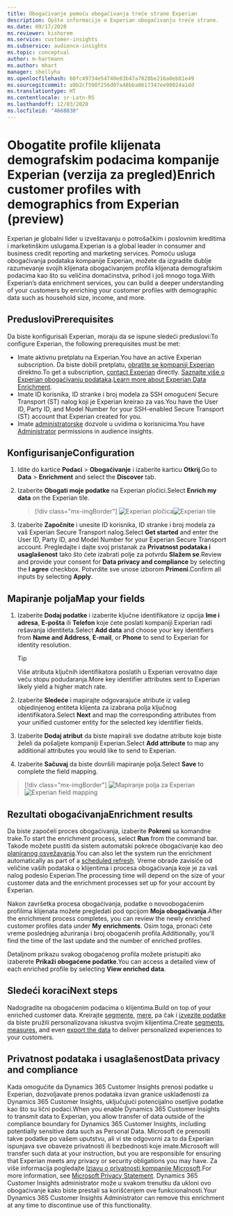 ```yaml
---
title: Obogaćivanje pomoću obogaćivanja treće strane Experian
description: Opšte informacije o Experian obogaćivanju treće strane.
ms.date: 09/17/2020
ms.reviewer: kishorem
ms.service: customer-insights
ms.subservice: audience-insights
ms.topic: conceptual
author: m-hartmann
ms.author: mhart
manager: shellyha
ms.openlocfilehash: 60fc49734e54740e83b47a7028be216a0eb81e49
ms.sourcegitcommit: a9b2cf598f256d07a48bba8617347ee90024a1dd
ms.translationtype: HT
ms.contentlocale: sr-Latn-RS
ms.lasthandoff: 12/03/2020
ms.locfileid: "4668830"
---
```

# <a name="enrich-customer-profiles-with-demographics-from-experian-preview"></a><span data-ttu-id="95133-103">Obogatite profile klijenata demografskim podacima kompanije Experian (verzija za pregled)</span><span class="sxs-lookup"><span data-stu-id="95133-103">Enrich customer profiles with demographics from Experian (preview)</span></span>

<span data-ttu-id="95133-104">Experian je globalni lider u izveštavanju o potrošačkim i poslovnim kreditima i marketinškim uslugama.</span><span class="sxs-lookup"><span data-stu-id="95133-104">Experian is a global leader in consumer and business credit reporting and marketing services.</span></span> <span data-ttu-id="95133-105">Pomoću usluga obogaćivanja podataka kompanije Experian, možete da izgradite dublje razumevanje svojih klijenata obogaćivanjem profila klijenata demografskim podacima kao što su veličina domaćinstva, prihod i još mnogo toga.</span><span class="sxs-lookup"><span data-stu-id="95133-105">With Experian’s data enrichment services, you can build a deeper understanding of your customers by enriching your customer profiles with demographic data such as household size, income, and more.</span></span>

## <a name="prerequisites"></a><span data-ttu-id="95133-106">Preduslovi</span><span class="sxs-lookup"><span data-stu-id="95133-106">Prerequisites</span></span>

<span data-ttu-id="95133-107">Da biste konfigurisali Experian, moraju da se ispune sledeći preduslovi:</span><span class="sxs-lookup"><span data-stu-id="95133-107">To configure Experian, the following prerequisites must be met:</span></span>

- <span data-ttu-id="95133-108">Imate aktivnu pretplatu na Experian.</span><span class="sxs-lookup"><span data-stu-id="95133-108">You have an active Experian subscription.</span></span> <span data-ttu-id="95133-109">Da biste dobili pretplatu, [obratite se kompaniji Experian](https://www.experian.com/marketing-services/contact) direktno.</span><span class="sxs-lookup"><span data-stu-id="95133-109">To get a subscription, [contact Experian](https://www.experian.com/marketing-services/contact) directly.</span></span> <span data-ttu-id="95133-110">[Saznajte više o Experian obogaćivanju podataka](https://www.experian.com/marketing-services/microsoft?cmpid=ems_web_mci_cdppage).</span><span class="sxs-lookup"><span data-stu-id="95133-110">[Learn more about Experian Data Enrichment](https://www.experian.com/marketing-services/microsoft?cmpid=ems_web_mci_cdppage).</span></span>
- <span data-ttu-id="95133-111">Imate ID korisnika, ID stranke i broj modela za SSH omogućeni Secure Transport (ST) nalog koji je Experian kreirao za vas.</span><span class="sxs-lookup"><span data-stu-id="95133-111">You have the User ID, Party ID, and Model Number for your SSH-enabled Secure Transport (ST) account that Experian created for you.</span></span>
- <span data-ttu-id="95133-112">Imate [administratorske](permissions.md#administrator) dozvole u uvidima o korisnicima.</span><span class="sxs-lookup"><span data-stu-id="95133-112">You have [Administrator](permissions.md#administrator) permissions in audience insights.</span></span>

## <a name="configuration"></a><span data-ttu-id="95133-113">Konfigurisanje</span><span class="sxs-lookup"><span data-stu-id="95133-113">Configuration</span></span>

1. <span data-ttu-id="95133-114">Idite do kartice **Podaci** > **Obogaćivanje** i izaberite karticu **Otkrij**.</span><span class="sxs-lookup"><span data-stu-id="95133-114">Go to **Data** > **Enrichment** and select the **Discover** tab.</span></span>

1. <span data-ttu-id="95133-115">Izaberite **Obogati moje podatke** na Experian pločici.</span><span class="sxs-lookup"><span data-stu-id="95133-115">Select **Enrich my data** on the Experian tile.</span></span>

   > [!div class="mx-imgBorder"]
   > <span data-ttu-id="95133-116">![Experian pločica](media/experian-tile.png "Experian pločica")</span><span class="sxs-lookup"><span data-stu-id="95133-116">![Experian tile](media/experian-tile.png "Experian tile")</span></span>

1. <span data-ttu-id="95133-117">Izaberite **Započnite** i unesite ID korisnika, ID stranke i broj modela za vaš Experian Secure Transport nalog.</span><span class="sxs-lookup"><span data-stu-id="95133-117">Select **Get started** and enter the User ID, Party ID, and Model Number for your Experian Secure Transport account.</span></span> <span data-ttu-id="95133-118">Pregledajte i dajte svoj pristanak za **Privatnost podataka i usaglašenost** tako što ćete izabrati polje za potvrdu **Slažem se**.</span><span class="sxs-lookup"><span data-stu-id="95133-118">Review and provide your consent for **Data privacy and compliance** by selecting the **I agree** checkbox.</span></span> <span data-ttu-id="95133-119">Potvrdite sve unose izborom **Primeni**.</span><span class="sxs-lookup"><span data-stu-id="95133-119">Confirm all inputs by selecting **Apply**.</span></span>

## <a name="map-your-fields"></a><span data-ttu-id="95133-120">Mapiranje polja</span><span class="sxs-lookup"><span data-stu-id="95133-120">Map your fields</span></span>

1. <span data-ttu-id="95133-121">Izaberite **Dodaj podatke** i izaberite ključne identifikatore iz opcija **Ime i adresa**, **E-pošta** ili **Telefon** koje ćete poslati kompaniji Experian radi rešavanja identiteta.</span><span class="sxs-lookup"><span data-stu-id="95133-121">Select **Add data** and choose your key identifiers from **Name and Address**, **E-mail**, or **Phone** to send to Experian for identity resolution.</span></span>

   > [!TIP]
   > <span data-ttu-id="95133-122">Više atributa ključnih identifikatora poslatih u Experian verovatno daje veću stopu podudaranja.</span><span class="sxs-lookup"><span data-stu-id="95133-122">More key identifier attributes sent to Experian likely yield a higher match rate.</span></span>

1. <span data-ttu-id="95133-123">Izaberite **Sledeće** i mapirajte odgovarajuće atribute iz vašeg objedinjenog entiteta klijenta za izabrana polja ključnog identifikatora.</span><span class="sxs-lookup"><span data-stu-id="95133-123">Select **Next** and map the corresponding attributes from your unified customer entity for the selected key identifier fields.</span></span>

1. <span data-ttu-id="95133-124">Izaberite **Dodaj atribut** da biste mapirali sve dodatne atribute koje biste želeli da pošaljete kompaniji Experian.</span><span class="sxs-lookup"><span data-stu-id="95133-124">Select **Add attribute** to map any additional attributes you would like to send to Experian.</span></span>

1.  <span data-ttu-id="95133-125">Izaberite **Sačuvaj** da biste dovršili mapiranje polja.</span><span class="sxs-lookup"><span data-stu-id="95133-125">Select **Save** to complete the field mapping.</span></span>

   > [!div class="mx-imgBorder"]
   > <span data-ttu-id="95133-126">![Mapiranje polja za Experian](media/experian-field-mapping.png "Mapiranje polja za Experian")</span><span class="sxs-lookup"><span data-stu-id="95133-126">![Experian field mapping](media/experian-field-mapping.png "Experian field mapping")</span></span>

## <a name="enrichment-results"></a><span data-ttu-id="95133-127">Rezultati obogaćivanja</span><span class="sxs-lookup"><span data-stu-id="95133-127">Enrichment results</span></span>

<span data-ttu-id="95133-128">Da biste započeli proces obogaćivanja, izaberite **Pokreni** sa komandne trake.</span><span class="sxs-lookup"><span data-stu-id="95133-128">To start the enrichment process, select **Run** from the command bar.</span></span> <span data-ttu-id="95133-129">Takođe možete pustiti da sistem automatski pokreće obogaćivanje kao deo [planiranog osvežavanja](system.md#schedule-tab).</span><span class="sxs-lookup"><span data-stu-id="95133-129">You can also let the system run the enrichment automatically as part of a [scheduled refresh](system.md#schedule-tab).</span></span> <span data-ttu-id="95133-130">Vreme obrade zavisiće od veličine vaših podataka o klijentima i procesa obogaćivanja koje je za vaš nalog podesio Experian.</span><span class="sxs-lookup"><span data-stu-id="95133-130">The processing time will depend on the size of your customer data and the enrichment processes set up for your account by Experian.</span></span>

<span data-ttu-id="95133-131">Nakon završetka procesa obogaćivanja, podatke o novoobogaćenim profilima klijenata možete pregledati pod opcijom **Moja obogaćivanja**.</span><span class="sxs-lookup"><span data-stu-id="95133-131">After the enrichment process completes, you can review the newly enriched customer profiles data under **My enrichments**.</span></span> <span data-ttu-id="95133-132">Osim toga, pronaći ćete vreme poslednjeg ažuriranja i broj obogaćenih profila.</span><span class="sxs-lookup"><span data-stu-id="95133-132">Additionally, you'll find the time of the last update and the number of enriched profiles.</span></span>

<span data-ttu-id="95133-133">Detaljnom prikazu svakog obogaćenog profila možete pristupiti ako izaberete **Prikaži obogaćene podatke**.</span><span class="sxs-lookup"><span data-stu-id="95133-133">You can access a detailed view of each enriched profile by selecting **View enriched data**.</span></span>

## <a name="next-steps"></a><span data-ttu-id="95133-134">Sledeći koraci</span><span class="sxs-lookup"><span data-stu-id="95133-134">Next steps</span></span>

<span data-ttu-id="95133-135">Nadogradite na obogaćenim podacima o klijentima.</span><span class="sxs-lookup"><span data-stu-id="95133-135">Build on top of your enriched customer data.</span></span> <span data-ttu-id="95133-136">Kreirajte [segmente](segments.md), [mere](measures.md), pa čak i [izvezite podatke](export-destinations.md) da biste pružili personalizovana iskustva svojim klijentima.</span><span class="sxs-lookup"><span data-stu-id="95133-136">Create [segments](segments.md), [measures](measures.md), and even [export the data](export-destinations.md) to deliver personalized experiences to your customers.</span></span>

## <a name="data-privacy-and-compliance"></a><span data-ttu-id="95133-137">Privatnost podataka i usaglašenost</span><span class="sxs-lookup"><span data-stu-id="95133-137">Data privacy and compliance</span></span>

<span data-ttu-id="95133-138">Kada omogućite da Dynamics 365 Customer Insights prenosi podatke u Experian, dozvoljavate prenos podataka izvan granice usklađenosti za Dynamics 365 Customer Insights, uključujući potencijalno osetljive podatke kao što su lični podaci.</span><span class="sxs-lookup"><span data-stu-id="95133-138">When you enable Dynamics 365 Customer Insights to transmit data to Experian, you allow transfer of data outside of the compliance boundary for Dynamics 365 Customer Insights, including potentially sensitive data such as Personal Data.</span></span> <span data-ttu-id="95133-139">Microsoft će prenositi takve podatke po vašem uputstvu, ali vi ste odgovorni za to da Experian ispunjava sve obaveze privatnosti ili bezbednosti koje imate.</span><span class="sxs-lookup"><span data-stu-id="95133-139">Microsoft will transfer such data at your instruction, but you are responsible for ensuring that Experian meets any privacy or security obligations you may have.</span></span> <span data-ttu-id="95133-140">Za više informacija pogledajte [Izjavu o privatnosti kompanije Microsoft](https://go.microsoft.com/fwlink/?linkid=396732).</span><span class="sxs-lookup"><span data-stu-id="95133-140">For more information, see [Microsoft Privacy Statement](https://go.microsoft.com/fwlink/?linkid=396732).</span></span>
<span data-ttu-id="95133-141">Dynamics 365 Customer Insights administrator može u svakom trenutku da ukloni ovo obogaćivanje kako biste prestali sa korišćenjem ove funkcionalnosti.</span><span class="sxs-lookup"><span data-stu-id="95133-141">Your Dynamics 365 Customer Insights Administrator can remove this enrichment at any time to discontinue use of this functionality.</span></span>
